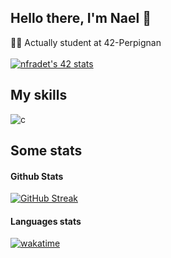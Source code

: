 ## Hello there, I'm Nael 👋

👨‍💻 Actually student at 42-Perpignan<br><br>
[![nfradet's 42 stats](https://badge.mediaplus.ma/darkgray/nfradet?1337Badge=off&UM6P=off)](https://github.com/fradetn)

## My skills

![c](https://skillicons.dev/icons?i=c,cpp,py,java,js,html,css,php,mysql,github,vscode&perline=15)

## Some stats

#### Github Stats
[![GitHub Streak](https://streak-stats.demolab.com?user=fradetn&theme=dark&hide_longest_streak=true)](https://github.com/fradetn)
<br>
#### Languages stats
[![wakatime](https://github-readme-stats.vercel.app/api/top-langs/?username=fradetn&theme=tokyonight)](https://github.com/fradetn)
